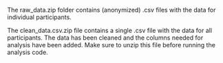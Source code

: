 The raw_data.zip folder contains (anonymized) .csv files with the data for individual participants.

The clean_data.csv.zip file contains a single .csv file with the data for all participants. The data has been cleaned and the columns needed for analysis have been added. Make sure to unzip this file before running the analysis code.